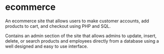 # ecommerce

An ecommerce site that allows users to make customer accounts, add products to cart, and checkout using PHP and SQL. 

Contains an admin section of the site that allows admins to update, insert, delete, or search products and employees directly from a database using a well designed and easy to use interface.
